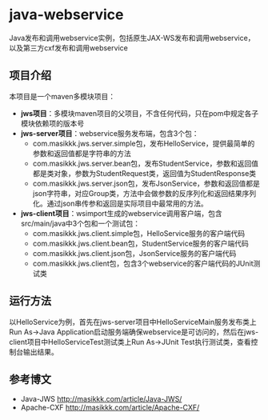 # java-webservice 
Java发布和调用webservice实例，包括原生JAX-WS发布和调用webservice，以及第三方cxf发布和调用webservice

## 项目介绍
本项目是一个maven多模块项目：
- **jws项目**：多模块maven项目的父项目，不含任何代码，只在pom中规定各子模块依赖项的版本号
- **jws-server项目**：webservice服务发布端，包含3个包：
  - com.masikkk.jws.server.simple包，发布HelloService，提供最简单的参数和返回值都是字符串的方法
  - com.masikkk.jws.server.bean包，发布StudentService，参数和返回值都是类对象，参数为StudentRequest类，返回值为StudentResponse类
  - com.masikkk.jws.server.json包，发布JsonService，参数和返回值都是json字符串，对应Group类，方法中会做参数的反序列化和返回结果序列化。通过json串传参和返回是实际项目中最常用的方法。
- **jws-client项目**：wsimport生成的webservice调用客户端，包含src/main/java中3个包和一个测试包：
  - com.masikkk.jws.client.simple包，HelloService服务的客户端代码
  - com.masikkk.jws.client.bean包，StudentService服务的客户端代码
  - com.masikkk.jws.client.json包，JsonService服务的客户端代码
  - com.masikkk.jws.client包，包含3个webservice的客户端代码的JUnit测试类

## 运行方法
以HelloService为例，首先在jws-server项目中HelloServiceMain服务发布类上Run As->Java Application启动服务端确保webservice是可访问的，然后在jws-client项目中HelloServiceTest测试类上Run As->JUnit Test执行测试类，查看控制台输出结果。

## 参考博文
- Java-JWS http://masikkk.com/article/Java-JWS/
- Apache-CXF http://masikkk.com/article/Apache-CXF/